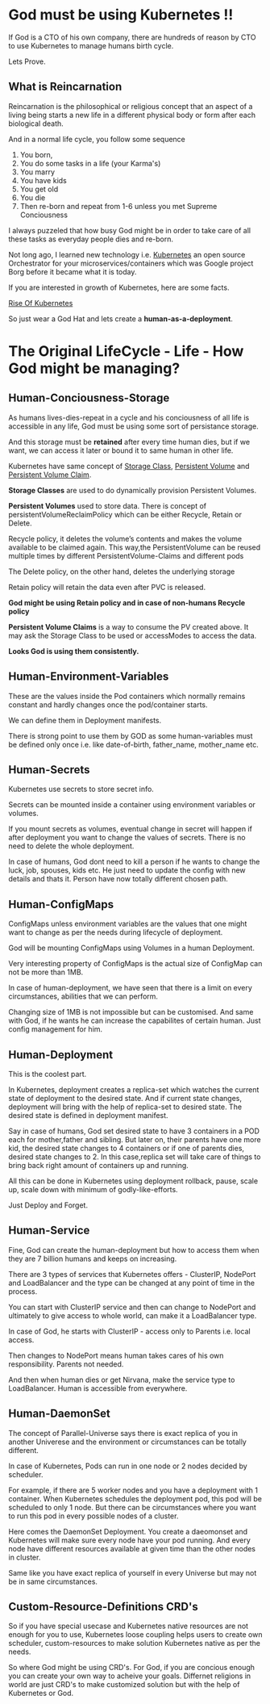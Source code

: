 # God must be using Kubernetes !!

If God is a CTO of his own company, there are hundreds of reason by CTO to use  Kubernetes to manage humans birth cycle.

Lets Prove.

## What is Reincarnation
Reincarnation is the philosophical or religious concept that an aspect of a living being starts a new life in a different physical body or form after each biological death.
 
And in a normal life cycle, you follow some sequence

1. You born,
2. You do some tasks in a life (your Karma's)
3. You marry
4. You have kids
5. You get old 
6. You die 
7. Then re-born and repeat from 1-6 unless you met Supreme Conciousness

I always puzzeled that how busy God might be in order to take care of all these tasks as everyday people dies and re-born.

Not long ago, I learned new technology i.e. [Kubernetes](https://kubernetes.io/) an open source Orchestrator for your microservices/containers which was Google project 
Borg before it became what it is today. 

If you are interested in growth of Kubernetes, here are some facts.

[Rise Of Kubernetes](https://www.cncf.io/blog/2018/08/29/cncf-survey-use-of-cloud-native-technologies-in-production-has-grown-over-200-percent/)

So just wear a God Hat and lets create a **human-as-a-deployment**.

# The Original LifeCycle - Life - How God might be managing?

## Human-Conciousness-Storage

As humans lives-dies-repeat in a cycle and his conciousness of all life is accessible in any life, God must be using some sort of persistance storage.

And this storage must be **retained** after every time human dies, but if we want, we can access it later or bound it to same human in other life.

Kubernetes have same concept of [Storage Class](https://kubernetes.io/docs/concepts/storage/storage-classes/), [Persistent Volume](https://kubernetes.io/docs/concepts/storage/persistent-volumes/) and [Persistent Volume Claim](https://kubernetes.io/docs/concepts/storage/persistent-volumes/#persistentvolumeclaims).

**Storage Classes** are used to do dynamically provision Persistent Volumes.

**Persistent Volumes** used to store data. There is concept of persistentVolumeReclaimPolicy which can be either Recycle, Retain or Delete.

Recycle policy, it deletes the volume’s contents and makes the volume available to be claimed again. This way,the PersistentVolume can be reused multiple times by different PersistentVolume-Claims and different pods

The Delete policy, on the other hand, deletes the underlying storage

Retain policy will retain the data even after PVC is released.

**God might be using Retain policy and in case of non-humans Recycle policy**

**Persistent Volume Claims** is a way to consume the PV created above. It may ask the Storage Class to be used or accessModes to access the data.

**Looks God is using them consistently.**

## Human-Environment-Variables

These are the values inside the Pod containers which normally remains constant and hardly changes once the pod/container starts.

We can define them in Deployment manifests.

There is strong point to use them by GOD  as some human-variables must be defined only once i.e. like date-of-birth, father_name, mother_name etc.

## Human-Secrets

Kubernetes use secrets to store secret info.

Secrets can be mounted inside a container using environment variables or volumes.

If you mount secrets as volumes, eventual change in secret will happen if after deployment you want to change the values of secrets. There is no need to delete the whole deployment. 

In case of humans, God dont need to kill a person if he wants to change the luck, job, spouses, kids etc. He just need to update the config with new details and thats it. Person have now totally different chosen path.

## Human-ConfigMaps

ConfigMaps unless environment variables are the values that one might want to change as per the needs during lifecycle of deployment.

God will be mounting ConfigMaps using Volumes in a human Deployment.

Very interesting property of ConfigMaps is the actual size of ConfigMap can not be more than 1MB.

In case of human-deployment, we have seen that there is a limit on every circumstances, abilities that we can perform.

Changing size of 1MB is not impossible but can be customised. And same with God, if he wants he can increase the capabilites of certain human. Just config management for him.

## Human-Deployment

This is the coolest part.

In Kubernetes, deployment creates a replica-set which watches the current state of deployment to the desired state. And if current state changes, deployment will bring with the help of replica-set to desired state. The desired state is defined in deployment manifest.

Say in case of humans, God set desired state to have 3 containers in a POD each for mother,father and sibling. But later on, their parents have one more kid, the desired state changes to 4 containers or if one of parents dies, desired state changes to 2. In this case,replica set will take care of things to bring back right amount of containers up and running.

All this can be done in Kubernetes using deployment rollback, pause, scale up, scale down with minimum of godly-like-efforts.

Just Deploy and Forget.

## Human-Service

Fine, God can create the human-deployment but how to access them when they are 7 billion humans and keeps on increasing.

There are 3 types of services that Kubernetes offers - ClusterIP, NodePort and LoadBalancer and the type can be changed at any point of time in the process.

You can start with ClusterIP service and then can change to NodePort and ultimately to give access to whole world, can make it a LoadBalancer type.

In case of God, he starts with ClusterIP - access only to Parents i.e. local access.

Then changes to NodePort means human takes cares of his own responsibility. Parents not needed.

And then when human dies or get Nirvana, make the service type to LoadBalancer. Human is accessible from everywhere.

## Human-DaemonSet

The concept of Parallel-Universe says there is exact replica of you in another Univerese and the environment or circumstances can be totally different.

In case of Kubernetes, Pods can run in one node or 2 nodes decided by scheduler. 

For example, if there are 5 worker nodes and you have a deployment with 1 container. When Kubernetes schedules the deployment pod, this pod will be scheduled to only 1 node. But there can be circumstances where you want to run this pod in every possible nodes of a cluster.

Here comes the DaemonSet Deployment. You create a daeomonset and Kubernetes will make sure every node have your pod running. And every node have different resources available at given time than the other nodes in cluster.

Same like you have exact replica of yourself in every Universe but may not be in same circumstances.

## Custom-Resource-Definitions CRD's

So if you have special usecase and Kubernetes native resources are not enough for you to use, Kubernetes loose coupling helps users to create own scheduler, custom-resources to make solution Kubernetes native as per the needs.

So where God might be using CRD's. For God, if you are concious enough you can create your own way to acheive your goals. Differnet religions in world are just CRD's to make customized solution but with the help of Kubernetes or God.


